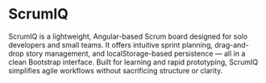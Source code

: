 # ScrumIQ
ScrumIQ is a lightweight, Angular-based Scrum board designed for solo developers and small teams. It offers intuitive sprint planning, drag-and-drop story management, and localStorage-based persistence — all in a clean Bootstrap interface. Built for learning and rapid prototyping, ScrumIQ simplifies agile workflows without sacrificing structure or clarity.

